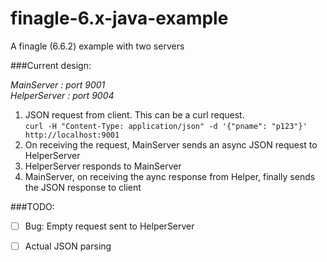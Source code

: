 # finagle-6.x-java-example
A finagle (6.6.2) example with two servers

###Current design:

*MainServer : port 9001*  
*HelperServer : port 9004*

1. JSON request from client. This can be a curl request.  
```curl -H "Content-Type: application/json" -d '{"pname": "p123"}' http://localhost:9001```  
2. On receiving the request, MainServer sends an async JSON request to HelperServer  
3. HelperServer responds to MainServer  
4. MainServer, on receiving the aync response from Helper, finally sends the JSON response to client  
  
###TODO:
- [ ] Bug: Empty request sent to HelperServer  
- [ ] Actual JSON parsing


